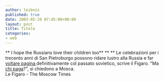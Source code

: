 ```yaml
---
author: leibniz
published: true
date: 2003-05-29 07:45:00+00:00
layout: post
title: Titolo
categories:
- web
---
```


 ** I hope the Russians love their children too**  **
** Le celebrazioni per i trecento anni di San Pietroburgo possono ridare lustro alla Russia e far  [   voltare pagina ](http://www.lefigaro.fr/international/20030529.FIG0050.html)definitivamente col passato sovietico, scrive il Figaro. "Ma  [   chi paga](http://www.themoscowtimes.com/stories/2003/05/29/008.html)?", si chiedono a Mosca.   
Le Figaro - The Moscow Times
